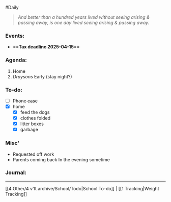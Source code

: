#Daily
>*And better than a hundred years lived without seeing arising & passing away, is one day lived seeing arising & passing away.*
### Events:
- ==**~~Tax deadline 2025-04-15~~**==
### Agenda:
1. Home
2. *Draysons*
	Early (stay night?)
### To-do:
- [ ] ~~Phone case~~
- [x] home
	- [x] feed the dogs
	- [x] clothes folded
	- [x] litter boxes
	- [x] garbage
### Misc'
- Requested off work
- Parents coming back
	In the evening sometime
### Journal:


---
[[4 Other/4 v'lt archive/School/Todo|School To-do]] | [[1 Tracking|Weight Tracking]]